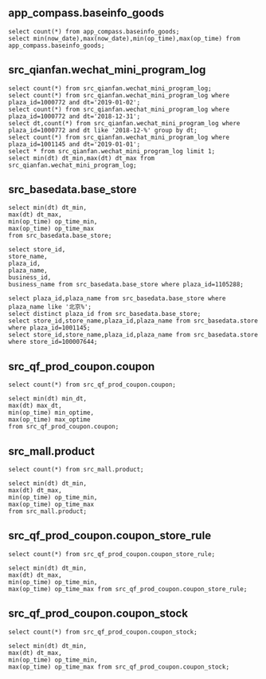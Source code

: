 app_compass.baseinfo_goods
------------------
    select count(*) from app_compass.baseinfo_goods;
    select min(now_date),max(now_date),min(op_time),max(op_time) from app_compass.baseinfo_goods;


src_qianfan.wechat_mini_program_log
------------------
    select count(*) from src_qianfan.wechat_mini_program_log;
    select count(*) from src_qianfan.wechat_mini_program_log where plaza_id=1000772 and dt='2019-01-02';
    select count(*) from src_qianfan.wechat_mini_program_log where plaza_id=1000772 and dt='2018-12-31';
    select dt,count(*) from src_qianfan.wechat_mini_program_log where plaza_id=1000772 and dt like '2018-12-%' group by dt;
    select count(*) from src_qianfan.wechat_mini_program_log where plaza_id=1001145 and dt='2019-01-01';
    select * from src_qianfan.wechat_mini_program_log limit 1;
    select min(dt) dt_min,max(dt) dt_max from src_qianfan.wechat_mini_program_log;


src_basedata.base_store
------------------
    select min(dt) dt_min,
    max(dt) dt_max,
    min(op_time) op_time_min,
    max(op_time) op_time_max 
    from src_basedata.base_store;

    select store_id,
    store_name,
    plaza_id,
    plaza_name,
    business_id,
    business_name from src_basedata.base_store where plaza_id=1105288;
    
    select plaza_id,plaza_name from src_basedata.base_store where plaza_name like '北京%';
    select distinct plaza_id from src_basedata.base_store;
    select store_id,store_name,plaza_id,plaza_name from src_basedata.store where plaza_id=1001145;
    select store_id,store_name,plaza_id,plaza_name from src_basedata.store where store_id=100007644;



src_qf_prod_coupon.coupon
------------------
    select count(*) from src_qf_prod_coupon.coupon;
    
    select min(dt) min_dt,
    max(dt) max_dt,
    min(op_time) min_optime,
    max(op_time) max_optime 
    from src_qf_prod_coupon.coupon;



src_mall.product
------------------
    select count(*) from src_mall.product;
    
    select min(dt) dt_min,
    max(dt) dt_max,
    min(op_time) op_time_min,
    max(op_time) op_time_max 
    from src_mall.product;


src_qf_prod_coupon.coupon_store_rule
------------------
    select count(*) from src_qf_prod_coupon.coupon_store_rule;

    select min(dt) dt_min,
    max(dt) dt_max,
    min(op_time) op_time_min,
    max(op_time) op_time_max from src_qf_prod_coupon.coupon_store_rule;



src_qf_prod_coupon.coupon_stock
------------------
    select count(*) from src_qf_prod_coupon.coupon_stock;

    select min(dt) dt_min,
    max(dt) dt_max,
    min(op_time) op_time_min,
    max(op_time) op_time_max from src_qf_prod_coupon.coupon_stock;














